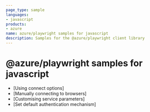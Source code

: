 ```yaml
---
page_type: sample
languages:
- javascript
products:
- azure
name: azure/playwright samples for javascript
description: Samples for the @azure/playwright client library
---
```


# @azure/playwright samples for javascript

- [Using connect options]<!--(https://github.com/Azure/azure-sdk-for-js/blob/main/sdk/loadtesting/playwright/samples/v1/javascript/using-connect-options/README.md)-->
- [Manually connecting to browsers]<!--(https://github.com/Azure/azure-sdk-for-js/blob/main/sdk/loadtesting/playwright/samples/v1/javascript/manually-connecting-to-browsers/README.md)-->
- [Customising service parameters]<!--(https://github.com/Azure/azure-sdk-for-js/blob/main/sdk/loadtesting/playwright/samples/v1/javascript/customising-service-parameters/README.md)-->
- [Set default authentication mechanism]<!--(https://github.com/Azure/azure-sdk-for-js/blob/main/sdk/loadtesting/playwright/samples/v1/javascript/set-default-authentication-mechanism/README.md)-->